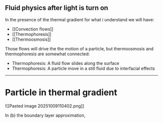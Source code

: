 ## Fluid physics after light is turn on

In the presence of the thermal gradient for what i understand we will have: 

- [[Convection flows]]
- [[Thermophoresis]]
- [[Thermoosmosis]]

Those flows will drive the the motion of a particle, but thermoosmosis and thermophoresis are somewhat connected:

- Thermophoresis: A fluid flow slides along the surface
- Thermophoresis: A particle move in a still fluid due to interfacial effects
---

# Particle in thermal gradient

![[Pasted image 20251009110402.png]]

In (b) the boundary layer approximation, 